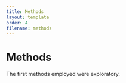 ```yaml
---
title: Methods
layout: template
order: 4
filename: methods
---
```


# Methods

The first methods employed were exploratory.



<div class="flourish-embed flourish-map" data-src="visualisation/5939371"><script src="https://public.flourish.studio/resources/embed.js"></script></div>
